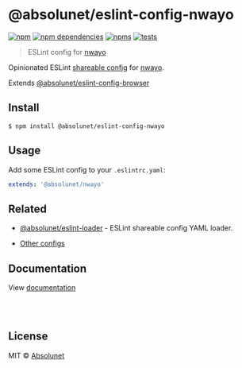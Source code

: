 # @absolunet/eslint-config-nwayo

[![npm](https://img.shields.io/npm/v/@absolunet/eslint-config-nwayo.svg)](https://www.npmjs.com/package/@absolunet/eslint-config-nwayo)
[![npm dependencies](https://david-dm.org/absolunet/eslint-config/status.svg?path=packages/nwayo)](https://david-dm.org/absolunet/eslint-config?path=packages/nwayo)
[![npms](https://badges.npms.io/%40absolunet%2Feslint-config-nwayo.svg)](https://npms.io/search?q=%40absolunet%2Feslint-config-nwayo)
[![tests](https://github.com/absolunet/eslint-config/workflows/tests/badge.svg?branch=master)](https://github.com/absolunet/eslint-config/actions?query=workflow%3Atests+branch%3Amaster)

> ESLint config for [nwayo](https://documentation.absolunet.com/nwayo)

Opinionated ESLint [shareable config](https://eslint.org/docs/developer-guide/shareable-configs.html) for [nwayo](https://documentation.absolunet.com/nwayo).

Extends [@absolunet/eslint-config-browser](https://github.com/absolunet/eslint-config)


## Install

```
$ npm install @absolunet/eslint-config-nwayo
```


## Usage

Add some ESLint config to your `.eslintrc.yaml`:

```yaml
extends: '@absolunet/nwayo'
```


## Related

- [@absolunet/eslint-loader](https://github.com/absolunet/node-eslint-loader) - ESLint shareable config YAML loader.

- [Other configs](https://github.com/absolunet/eslint-config)


## Documentation

View [documentation](https://documentation.absolunet.com/eslint-config/nwayo)






<br><br>

## License
MIT © [Absolunet](https://absolunet.com)
